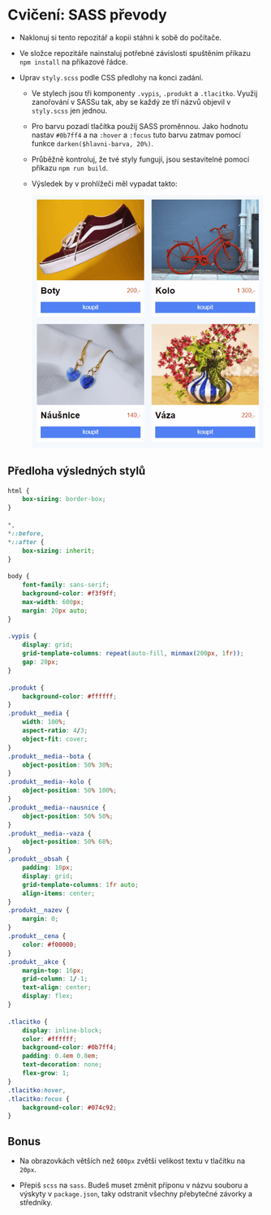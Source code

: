 # Cvičení: SASS převody

- Naklonuj si tento repozitář a kopii stáhni k sobě do počítače.

- Ve složce repozitáře nainstaluj potřebné závislosti spuštěním příkazu `npm install` na příkazové řádce.

- Uprav `styly.scss` podle CSS předlohy na konci zadání.

  - Ve stylech jsou tři komponenty `.vypis`, `.produkt` a `.tlacitko`. Využij zanořování v SASSu tak, aby se každý ze tří názvů objevil v `styly.scss` jen jednou.

  - Pro barvu pozadí tlačítka použij SASS proměnnou. Jako hodnotu nastav `#0b7ff4` a na `:hover` a `:focus` tuto barvu zatmav pomocí funkce `darken($hlavni-barva, 20%)`.

  - Průběžně kontroluj, že tvé styly fungují, jsou sestavitelné pomocí příkazu `npm run build`.

  - Výsledek by v prohlížeči měl vypadat takto:

    ![ukázka](zadani/ukazka.gif)

## Předloha výsledných stylů

```css
html {
	box-sizing: border-box;
}

*,
*::before,
*::after {
	box-sizing: inherit;
}

body {
	font-family: sans-serif;
	background-color: #f3f9ff;
	max-width: 600px;
	margin: 20px auto;
}

.vypis {
	display: grid;
	grid-template-columns: repeat(auto-fill, minmax(200px, 1fr));
	gap: 20px;
}

.produkt {
	background-color: #ffffff;
}
.produkt__media {
	width: 100%;
	aspect-ratio: 4/3;
	object-fit: cover;
}
.produkt__media--bota {
	object-position: 50% 30%;
}
.produkt__media--kolo {
	object-position: 50% 100%;
}
.produkt__media--nausnice {
	object-position: 50% 50%;
}
.produkt__media--vaza {
	object-position: 50% 68%;
}
.produkt__obsah {
	padding: 10px;
	display: grid;
	grid-template-columns: 1fr auto;
	align-items: center;
}
.produkt__nazev {
	margin: 0;
}
.produkt__cena {
	color: #f00000;
}
.produkt__akce {
	margin-top: 16px;
	grid-column: 1/-1;
	text-align: center;
	display: flex;
}

.tlacitko {
	display: inline-block;
	color: #ffffff;
	background-color: #0b7ff4;
	padding: 0.4em 0.8em;
	text-decoration: none;
	flex-grow: 1;
}
.tlacitko:hover,
.tlacitko:focus {
	background-color: #074c92;
}
```

## Bonus

- Na obrazovkách větších než `600px` zvětši velikost textu v tlačítku na `20px`.

- Přepiš `scss` na `sass`. Budeš muset změnit příponu v názvu souboru a výskyty v `package.json`, taky odstranit všechny přebytečné závorky a středníky.
